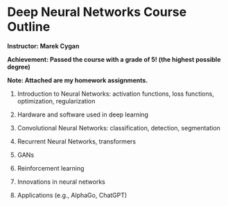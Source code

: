 # Deep Neural Networks Course Outline

**Instructor: Marek Cygan**

**Achievement: Passed the course with a grade of 5! (the highest possible degree)**

**Note: Attached are my homework assignments.**

1. Introduction to Neural Networks: activation functions, loss functions, optimization, regularization

2. Hardware and software used in deep learning

3. Convolutional Neural Networks: classification, detection, segmentation

4. Recurrent Neural Networks, transformers

5. GANs

6. Reinforcement learning

7. Innovations in neural networks

8. Applications (e.g., AlphaGo, ChatGPT)

